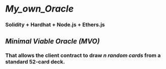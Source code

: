 # *My_own_Oracle*
### Solidity + Hardhat + Node.js + Ethers.js

## *Minimal Viable Oracle (MVO)*
###  That allows the client contract to draw *n random cards* from a standard 52-card deck.
